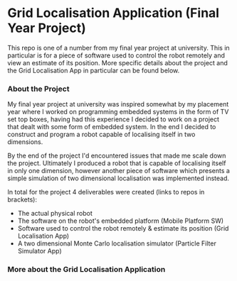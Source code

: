 # Grid Localisation Application (Final Year Project)
This repo is one of a number from my final year project at university. This in particular is for a piece of software used to control the robot remotely and view an estimate of its position. More specific details about the project and the Grid Localisation App in particular can be found below.

### About the Project
My final year project at university was inspired somewhat by my placement year where I worked on programming embedded systems in the form of TV set top boxes, having had this experience I decided to work on a project that dealt with some form of embedded system. In the end I decided to construct and program a robot capable of localising itself in two dimensions.

By the end of the project I'd encountered issues that made me scale down the project. Ultimately I produced a robot that is capable of localising itself in only one dimension, however another piece of software which presents a simple simulation of two dimensional localisation was implemented instead.

In total for the project 4 deliverables were created (links to repos in brackets):
* The actual physical robot
* The software on the robot's embedded platform (Mobile Platform SW)
* Software used to control the robot remotely & estimate its position (Grid Localisation App)
* A two dimensional Monte Carlo localisation simulator  (Particle Filter Simulator App)

### More about the Grid Localisation Application

<more details about the grid localisation in the app>

